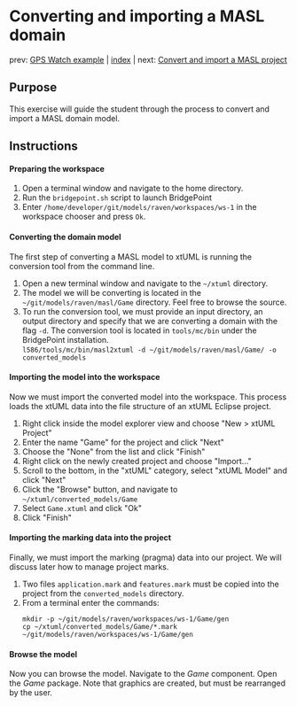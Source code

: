 Converting and importing a MASL domain
======================================

prev: [GPS Watch example](gps.md) | [index](README.md) | next: [Convert and import a MASL project](exercise2.md)

## Purpose

This exercise will guide the student through the process to convert and import a
MASL domain model.

## Instructions

#### Preparing the workspace

1. Open a terminal window and navigate to the home directory.  
2. Run the `bridgepoint.sh` script to launch BridgePoint  
3. Enter `/home/developer/git/models/raven/workspaces/ws-1` in the workspace
chooser and press `Ok`.  

#### Converting the domain model

The first step of converting a MASL model to xtUML is running the conversion
tool from the command line.

1. Open a new terminal window and navigate to the `~/xtuml` directory.  
2. The model we will be converting is located in the
`~/git/models/raven/masl/Game` directory. Feel free to browse the source.  
3. To run the conversion tool, we must provide an input directory, an output
directory and specify that we are converting a domain with the flag `-d`. The
conversion tool is located in `tools/mc/bin` under the BridgePoint
installation.  
    `l586/tools/mc/bin/masl2xtuml -d ~/git/models/raven/masl/Game/ -o
    converted_models`

#### Importing the model into the workspace

Now we must import the converted model into the workspace. This process loads
the xtUML data into the file structure of an xtUML Eclipse project.

1. Right click inside the model explorer view and choose "New > xtUML Project"  
2. Enter the name "Game" for the project and click "Next"  
3. Choose the "None" from the list and click "Finish"  
4. Right click on the newly created project and choose "Import..."  
5. Scroll to the bottom, in the "xtUML" category, select "xtUML Model" and click
"Next"  
6. Click the "Browse" button, and navigate to `~/xtuml/converted_models/Game`  
7. Select `Game.xtuml` and click "Ok"  
8. Click "Finish"  

#### Importing the marking data into the project

Finally, we must import the marking (pragma) data into our project. We will
discuss later how to manage project marks.

1. Two files `application.mark` and `features.mark` must be copied into the
project from the `converted_models` directory.  
2. From a terminal enter the commands:
    ```
    mkdir -p ~/git/models/raven/workspaces/ws-1/Game/gen
    cp ~/xtuml/converted_models/Game/*.mark ~/git/models/raven/workspaces/ws-1/Game/gen
    ```

#### Browse the model

Now you can browse the model. Navigate to the _Game_ component. Open the _Game_
package.  Note that graphics are created, but must be rearranged by the user.

